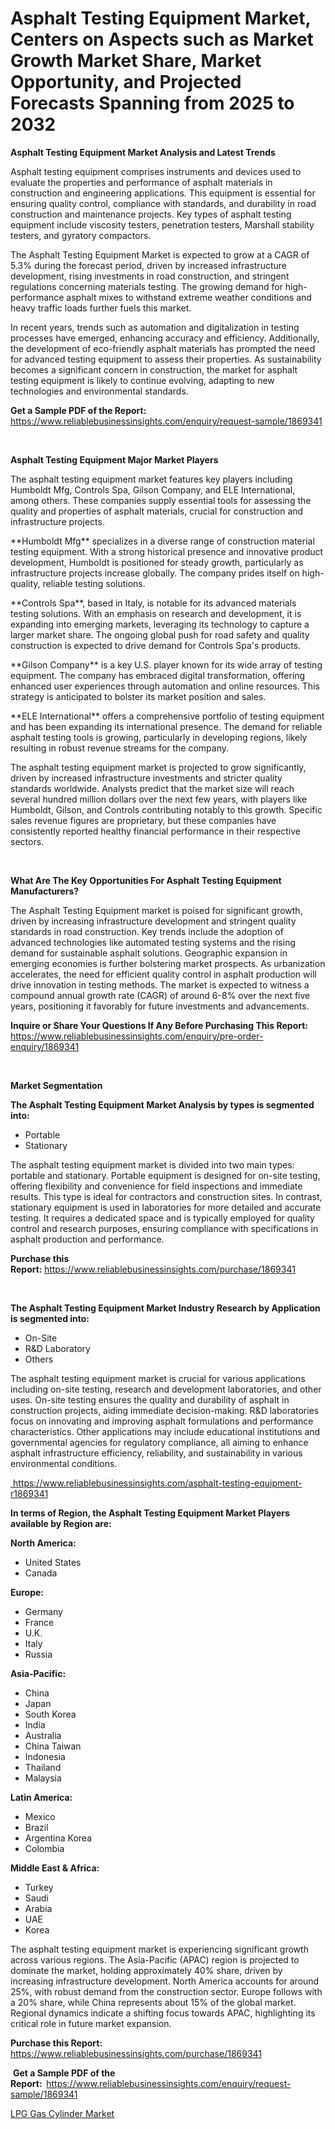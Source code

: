 <p><h1>Asphalt Testing Equipment Market, Centers on Aspects such as Market Growth Market Share, Market Opportunity, and Projected Forecasts Spanning from 2025 to 2032</h1></p><p><strong>Asphalt Testing Equipment Market Analysis and Latest Trends</strong></p>
<p><p>Asphalt testing equipment comprises instruments and devices used to evaluate the properties and performance of asphalt materials in construction and engineering applications. This equipment is essential for ensuring quality control, compliance with standards, and durability in road construction and maintenance projects. Key types of asphalt testing equipment include viscosity testers, penetration testers, Marshall stability testers, and gyratory compactors.</p><p>The Asphalt Testing Equipment Market is expected to grow at a CAGR of 5.3% during the forecast period, driven by increased infrastructure development, rising investments in road construction, and stringent regulations concerning materials testing. The growing demand for high-performance asphalt mixes to withstand extreme weather conditions and heavy traffic loads further fuels this market.</p><p>In recent years, trends such as automation and digitalization in testing processes have emerged, enhancing accuracy and efficiency. Additionally, the development of eco-friendly asphalt materials has prompted the need for advanced testing equipment to assess their properties. As sustainability becomes a significant concern in construction, the market for asphalt testing equipment is likely to continue evolving, adapting to new technologies and environmental standards.</p></p>
<p><strong>Get a Sample PDF of the Report:&nbsp;</strong> <a href="https://www.reliablebusinessinsights.com/enquiry/request-sample/1869341?utm_campaign=2239&utm_medium=2&utm_source=Github&utm_content=ia&utm_term=08042025&utm_id=asphalt-testing-equipment">https://www.reliablebusinessinsights.com/enquiry/request-sample/1869341</a></p>
<p>&nbsp;</p>
<p><strong>Asphalt Testing Equipment Major Market Players</strong></p>
<p><p>The asphalt testing equipment market features key players including Humboldt Mfg, Controls Spa, Gilson Company, and ELE International, among others. These companies supply essential tools for assessing the quality and properties of asphalt materials, crucial for construction and infrastructure projects.</p><p>**Humboldt Mfg** specializes in a diverse range of construction material testing equipment. With a strong historical presence and innovative product development, Humboldt is positioned for steady growth, particularly as infrastructure projects increase globally. The company prides itself on high-quality, reliable testing solutions.</p><p>**Controls Spa**, based in Italy, is notable for its advanced materials testing solutions. With an emphasis on research and development, it is expanding into emerging markets, leveraging its technology to capture a larger market share. The ongoing global push for road safety and quality construction is expected to drive demand for Controls Spa's products.</p><p>**Gilson Company** is a key U.S. player known for its wide array of testing equipment. The company has embraced digital transformation, offering enhanced user experiences through automation and online resources. This strategy is anticipated to bolster its market position and sales.</p><p>**ELE International** offers a comprehensive portfolio of testing equipment and has been expanding its international presence. The demand for reliable asphalt testing tools is growing, particularly in developing regions, likely resulting in robust revenue streams for the company.</p><p>The asphalt testing equipment market is projected to grow significantly, driven by increased infrastructure investments and stricter quality standards worldwide. Analysts predict that the market size will reach several hundred million dollars over the next few years, with players like Humboldt, Gilson, and Controls contributing notably to this growth. Specific sales revenue figures are proprietary, but these companies have consistently reported healthy financial performance in their respective sectors.</p></p>
<p>&nbsp;</p>
<p><strong>What Are The Key Opportunities For Asphalt Testing Equipment Manufacturers?</strong></p>
<p><p>The Asphalt Testing Equipment market is poised for significant growth, driven by increasing infrastructure development and stringent quality standards in road construction. Key trends include the adoption of advanced technologies like automated testing systems and the rising demand for sustainable asphalt solutions. Geographic expansion in emerging economies is further bolstering market prospects. As urbanization accelerates, the need for efficient quality control in asphalt production will drive innovation in testing methods. The market is expected to witness a compound annual growth rate (CAGR) of around 6-8% over the next five years, positioning it favorably for future investments and advancements.</p></p>
<p><strong>Inquire or Share Your Questions If Any Before Purchasing This Report:</strong> <a href="https://www.reliablebusinessinsights.com/enquiry/pre-order-enquiry/1869341?utm_campaign=2239&utm_medium=2&utm_source=Github&utm_content=ia&utm_term=08042025&utm_id=asphalt-testing-equipment">https://www.reliablebusinessinsights.com/enquiry/pre-order-enquiry/1869341</a></p>
<p>&nbsp;</p>
<p><strong>Market Segmentation</strong></p>
<p><strong>The Asphalt Testing Equipment Market Analysis by types is segmented into:</strong></p>
<p><ul><li>Portable</li><li>Stationary</li></ul></p>
<p><p>The asphalt testing equipment market is divided into two main types: portable and stationary. Portable equipment is designed for on-site testing, offering flexibility and convenience for field inspections and immediate results. This type is ideal for contractors and construction sites. In contrast, stationary equipment is used in laboratories for more detailed and accurate testing. It requires a dedicated space and is typically employed for quality control and research purposes, ensuring compliance with specifications in asphalt production and performance.</p></p>
<p><strong>Purchase this Report:&nbsp;</strong><a href="https://www.reliablebusinessinsights.com/purchase/1869341?utm_campaign=2239&utm_medium=2&utm_source=Github&utm_content=ia&utm_term=08042025&utm_id=asphalt-testing-equipment">https://www.reliablebusinessinsights.com/purchase/1869341</a></p>
<p>&nbsp;</p>
<p><strong>The Asphalt Testing Equipment Market Industry Research by Application is segmented into:</strong></p>
<p><ul><li>On-Site</li><li>R&D Laboratory</li><li>Others</li></ul></p>
<p><p>The asphalt testing equipment market is crucial for various applications including on-site testing, research and development laboratories, and other uses. On-site testing ensures the quality and durability of asphalt in construction projects, aiding immediate decision-making. R&D laboratories focus on innovating and improving asphalt formulations and performance characteristics. Other applications may include educational institutions and governmental agencies for regulatory compliance, all aiming to enhance asphalt infrastructure efficiency, reliability, and sustainability in various environmental conditions.</p></p>
<p><a href="https://www.reliablebusinessinsights.com/asphalt-testing-equipment-r1869341?utm_campaign=2239&utm_medium=2&utm_source=Github&utm_content=ia&utm_term=08042025&utm_id=asphalt-testing-equipment">&nbsp;https://www.reliablebusinessinsights.com/asphalt-testing-equipment-r1869341</a></p>
<p><strong>In terms of Region, the Asphalt Testing Equipment Market Players available by Region are:</strong></p>
<p>
    <p> <strong> North America: </strong>
        <ul>
            <li>United States</li>
            <li>Canada</li>
        </ul>
        </p> 
    <p> <strong> Europe: </strong>
        <ul>
            <li>Germany</li>
            <li>France</li>
            <li>U.K.</li>
            <li>Italy</li>
            <li>Russia</li>
        </ul>
        </p> 
    <p> <strong> Asia-Pacific: </strong>
        <ul>
            <li>China</li>
            <li>Japan</li>
            <li>South Korea</li>
            <li>India</li>
            <li>Australia</li>
            <li>China Taiwan</li>
            <li>Indonesia</li>
            <li>Thailand</li>
            <li>Malaysia</li>
        </ul>
        </p> 
    <p> <strong> Latin America: </strong>
        <ul>
            <li>Mexico</li>
            <li>Brazil</li>
            <li>Argentina Korea</li>
            <li>Colombia</li>
        </ul>
        </p> 
    <p> <strong> Middle East & Africa: </strong>
        <ul>
            <li>Turkey</li>
            <li>Saudi</li>
            <li>Arabia</li>
            <li>UAE</li>
            <li>Korea</li>
        </ul>
    </p>
    </p>
<p><p>The asphalt testing equipment market is experiencing significant growth across various regions. The Asia-Pacific (APAC) region is projected to dominate the market, holding approximately 40% share, driven by increasing infrastructure development. North America accounts for around 25%, with robust demand from the construction sector. Europe follows with a 20% share, while China represents about 15% of the global market. Regional dynamics indicate a shifting focus towards APAC, highlighting its critical role in future market expansion.</p></p>
<p><strong>Purchase this Report: </strong><a href="https://www.reliablebusinessinsights.com/purchase/1869341?utm_campaign=2239&utm_medium=2&utm_source=Github&utm_content=ia&utm_term=08042025&utm_id=asphalt-testing-equipment">https://www.reliablebusinessinsights.com/purchase/1869341</a></p>
<p>&nbsp;<strong>Get a Sample PDF of the Report:&nbsp;&nbsp;</strong><a href="https://www.reliablebusinessinsights.com/enquiry/request-sample/1869341?utm_campaign=2239&utm_medium=2&utm_source=Github&utm_content=ia&utm_term=08042025&utm_id=asphalt-testing-equipment">https://www.reliablebusinessinsights.com/enquiry/request-sample/1869341</a></p>
<p><strong></strong></p>
<p><p><a href="https://github.com/JubayerMia832/Market-Research-Report-List-2/blob/main/lpg-gas-cylinder-market.md?utm_campaign=2239&utm_medium=2&utm_source=Github&utm_content=ia&utm_term=08042025&utm_id=asphalt-testing-equipment">LPG Gas Cylinder Market</a></p></p>